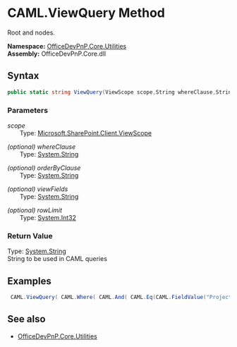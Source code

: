 # CAML.ViewQuery Method  
Root <View> and <Query> nodes.  

**Namespace:** [OfficeDevPnP.Core.Utilities](OfficeDevPnP.Core.Utilities.md)  
**Assembly:** OfficeDevPnP.Core.dll  
## Syntax
```C#
public static string ViewQuery(ViewScope scope,String whereClause,String orderByClause,String viewFields,Int32 rowLimit)
```
### Parameters
*scope*  
&emsp;&emsp;Type: [Microsoft.SharePoint.Client.ViewScope](Microsoft.SharePoint.Client.ViewScope.md) 
&emsp;&emsp;  
  
*(optional) whereClause*  
&emsp;&emsp;Type: [System.String](System.String.md) 
&emsp;&emsp;  
  
*(optional) orderByClause*  
&emsp;&emsp;Type: [System.String](System.String.md) 
&emsp;&emsp;  
  
*(optional) viewFields*  
&emsp;&emsp;Type: [System.String](System.String.md) 
&emsp;&emsp;  
  
*(optional) rowLimit*  
&emsp;&emsp;Type: [System.Int32](System.Int32.md) 
&emsp;&emsp;  
  
### Return Value
Type: [System.String](System.String.md)  
String to be used in CAML queries

## Examples
```C#
 CAML.ViewQuery( CAML.Where( CAML.And( CAML.Eq(CAML.FieldValue("Project", "Integer", "{0}")), CAML.Geq(CAML.FieldValue("StartDate","DateTime", CAML.Today())) ) ), CAML.OrderBy( new OrderByField("StartDate", false), new OrderByField("Title") ), rowLimit: 5 ); 
```

## See also
- [OfficeDevPnP.Core.Utilities](OfficeDevPnP.Core.Utilities.md)

